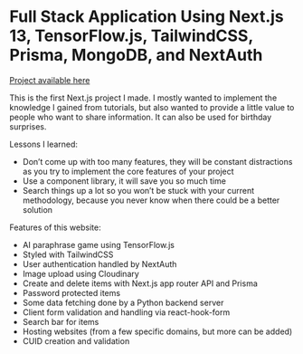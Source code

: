 # Full Stack Application Using Next.js 13, TensorFlow.js, TailwindCSS, Prisma, MongoDB, and NextAuth

[Project available here](https://realacu-library.vercel.app/)

This is the first Next.js project I made. I mostly wanted to implement the knowledge I gained from tutorials, but also wanted to provide a little value to people who want to share information. It can also be used for birthday surprises.

Lessons I learned:

- Don’t come up with too many features, they will be constant distractions as you try to implement the core features of your project
- Use a component library, it will save you so much time
- Search things up a lot so you won’t be stuck with your current methodology, because you never know when there could be a better solution

Features of this website:

- AI paraphrase game using TensorFlow.js
- Styled with TailwindCSS
- User authentication handled by NextAuth
- Image upload using Cloudinary
- Create and delete items with Next.js app router API and Prisma
- Password protected items
- Some data fetching done by a Python backend server
- Client form validation and handling via react-hook-form
- Search bar for items
- Hosting websites (from a few specific domains, but more can be added)
- CUID creation and validation
